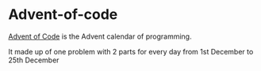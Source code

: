 # Advent-of-code
[Advent of Code](https://adventofcode.com/) is the Advent calendar of programming. 

It made up of one problem with 2 parts for every day from 1st December to 25th December
